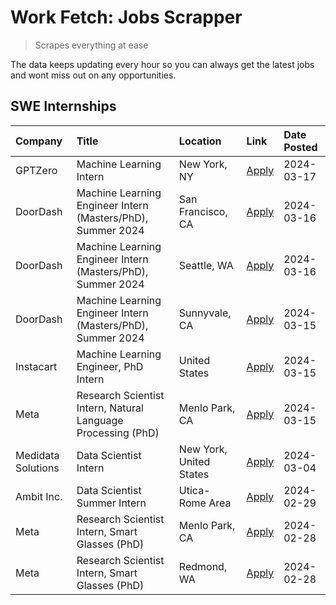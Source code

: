 # Work Fetch: Jobs Scrapper
> Scrapes everything at ease

The data keeps updating every hour so you can always get the latest jobs and wont miss out on any opportunities.

## SWE Internships
<!--START_SECTION:workfetch-->
| Company            | Title                                                        | Location                | Link                                                                                                                                                                                                                                                                       | Date Posted   |
|:-------------------|:-------------------------------------------------------------|:------------------------|:---------------------------------------------------------------------------------------------------------------------------------------------------------------------------------------------------------------------------------------------------------------------------|:--------------|
| GPTZero            | Machine Learning Intern                                      | New York, NY            | [Apply](https://www.linkedin.com/jobs/view/machine-learning-intern-at-gptzero-3860723963?refId=4zQVU%2FSeOPjMMqQ3OJkHsg%3D%3D&trackingId=%2BNV%2F%2B84RQZ6v9JK26YS6CA%3D%3D&position=2&pageNum=0&trk=public_jobs_jserp-result_search-card)                                 | 2024-03-17    |
| DoorDash           | Machine Learning Engineer Intern (Masters/PhD), Summer 2024  | San Francisco, CA       | [Apply](https://www.linkedin.com/jobs/view/machine-learning-engineer-intern-masters-phd-summer-2024-at-doordash-3736457737?refId=4zQVU%2FSeOPjMMqQ3OJkHsg%3D%3D&trackingId=MpRdljVGPJbo%2F7dIUrqy%2Fg%3D%3D&position=4&pageNum=0&trk=public_jobs_jserp-result_search-card) | 2024-03-16    |
| DoorDash           | Machine Learning Engineer Intern (Masters/PhD), Summer 2024  | Seattle, WA             | [Apply](https://www.linkedin.com/jobs/view/machine-learning-engineer-intern-masters-phd-summer-2024-at-doordash-3736455966?refId=4zQVU%2FSeOPjMMqQ3OJkHsg%3D%3D&trackingId=dG2pfbM7AK%2FbYDwV3WcIeg%3D%3D&position=5&pageNum=0&trk=public_jobs_jserp-result_search-card)   | 2024-03-16    |
| DoorDash           | Machine Learning Engineer Intern (Masters/PhD), Summer 2024  | Sunnyvale, CA           | [Apply](https://www.linkedin.com/jobs/view/machine-learning-engineer-intern-masters-phd-summer-2024-at-doordash-3736454973?refId=4zQVU%2FSeOPjMMqQ3OJkHsg%3D%3D&trackingId=MFzEXWN%2BEbOb7XvJ3dstTQ%3D%3D&position=3&pageNum=0&trk=public_jobs_jserp-result_search-card)   | 2024-03-15    |
| Instacart          | Machine Learning Engineer, PhD Intern                        | United States           | [Apply](https://www.linkedin.com/jobs/view/machine-learning-engineer-phd-intern-at-instacart-3815634369?refId=4zQVU%2FSeOPjMMqQ3OJkHsg%3D%3D&trackingId=r%2Fjlj9eSyRHFOYqRR%2BDLCQ%3D%3D&position=6&pageNum=0&trk=public_jobs_jserp-result_search-card)                    | 2024-03-15    |
| Meta               | Research Scientist Intern, Natural Language Processing (PhD) | Menlo Park, CA          | [Apply](https://www.linkedin.com/jobs/view/research-scientist-intern-natural-language-processing-phd-at-meta-3858718375?refId=4zQVU%2FSeOPjMMqQ3OJkHsg%3D%3D&trackingId=FOw6lXc8wIuoAJcunL9Y2Q%3D%3D&position=8&pageNum=0&trk=public_jobs_jserp-result_search-card)        | 2024-03-15    |
| Medidata Solutions | Data Scientist Intern                                        | New York, United States | [Apply](https://www.linkedin.com/jobs/view/data-scientist-intern-at-medidata-solutions-3810253704?refId=4zQVU%2FSeOPjMMqQ3OJkHsg%3D%3D&trackingId=qO1mVY5QZZ1yRPS5oF0yUw%3D%3D&position=9&pageNum=0&trk=public_jobs_jserp-result_search-card)                              | 2024-03-04    |
| Ambit Inc.         | Data Scientist Summer Intern                                 | Utica-Rome Area         | [Apply](https://www.linkedin.com/jobs/view/data-scientist-summer-intern-at-ambit-inc-3843121918?refId=4zQVU%2FSeOPjMMqQ3OJkHsg%3D%3D&trackingId=KqqpK1%2FMbL7eXexXCJLCAw%3D%3D&position=10&pageNum=0&trk=public_jobs_jserp-result_search-card)                             | 2024-02-29    |
| Meta               | Research Scientist Intern, Smart Glasses (PhD)               | Menlo Park, CA          | [Apply](https://www.linkedin.com/jobs/view/research-scientist-intern-smart-glasses-phd-at-meta-3811308332?refId=4zQVU%2FSeOPjMMqQ3OJkHsg%3D%3D&trackingId=kH2szdh%2BrLRDomwhw2C8CA%3D%3D&position=11&pageNum=0&trk=public_jobs_jserp-result_search-card)                   | 2024-02-28    |
| Meta               | Research Scientist Intern, Smart Glasses (PhD)               | Redmond, WA             | [Apply](https://www.linkedin.com/jobs/view/research-scientist-intern-smart-glasses-phd-at-meta-3811304794?refId=4zQVU%2FSeOPjMMqQ3OJkHsg%3D%3D&trackingId=BGH7sCxu%2Fv1%2Flu0cFl%2B9UA%3D%3D&position=12&pageNum=0&trk=public_jobs_jserp-result_search-card)               | 2024-02-28    |
<!--END_SECTION:workfetch-->
